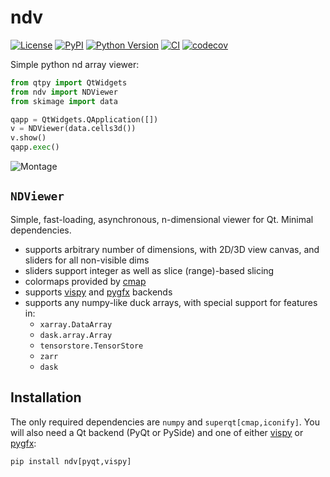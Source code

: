 # ndv

[![License](https://img.shields.io/pypi/l/ndv.svg?color=green)](https://github.com/tlambert03/ndv/raw/main/LICENSE)
[![PyPI](https://img.shields.io/pypi/v/ndv.svg?color=green)](https://pypi.org/project/ndv)
[![Python Version](https://img.shields.io/pypi/pyversions/ndv.svg?color=green)](https://python.org)
[![CI](https://github.com/tlambert03/ndv/actions/workflows/ci.yml/badge.svg)](https://github.com/tlambert03/ndv/actions/workflows/ci.yml)
[![codecov](https://codecov.io/gh/tlambert03/ndv/branch/main/graph/badge.svg)](https://codecov.io/gh/tlambert03/ndv)

Simple python nd array viewer:

```python
from qtpy import QtWidgets
from ndv import NDViewer
from skimage import data

qapp = QtWidgets.QApplication([])
v = NDViewer(data.cells3d())
v.show()
qapp.exec()
```

![Montage](https://github.com/tlambert03/ndv/assets/1609449/712861f7-ddcb-4ecd-9a4c-ba5f0cc1ee2c)

## `NDViewer`

Simple, fast-loading, asynchronous, n-dimensional viewer for Qt.  Minimal dependencies.

- supports arbitrary number of dimensions, with 2D/3D view canvas, and sliders for all non-visible dims
- sliders support integer as well as slice (range)-based slicing
- colormaps provided by [cmap](https://github.com/tlambert03/cmap)
- supports [vispy](https://github.com/vispy/vispy) and [pygfx](https://github.com/pygfx/pygfx) backends
- supports any numpy-like duck arrays, with special support for features in:
  - `xarray.DataArray`
  - `dask.array.Array`
  - `tensorstore.TensorStore`
  - `zarr`
  - `dask`

## Installation

The only required dependencies are `numpy` and `superqt[cmap,iconify]`.
You will also need a Qt backend (PyQt or PySide) and one of either
[vispy](https://github.com/vispy/vispy) or [pygfx](https://github.com/pygfx/pygfx):

```python
pip install ndv[pyqt,vispy]
```
